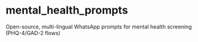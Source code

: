 # mental_health_prompts
Open-source, multi-lingual WhatsApp prompts for mental health screening (PHQ-4/GAD-2 flows)
